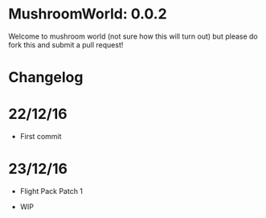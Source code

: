 # MushroomWorld: 0.0.2
Welcome to mushroom world (not sure how this will turn out) but please do fork this and submit a pull request!

# Changelog
# 22/12/16
- First commit
# 23/12/16
- Flight Pack Patch 1
* WIP
